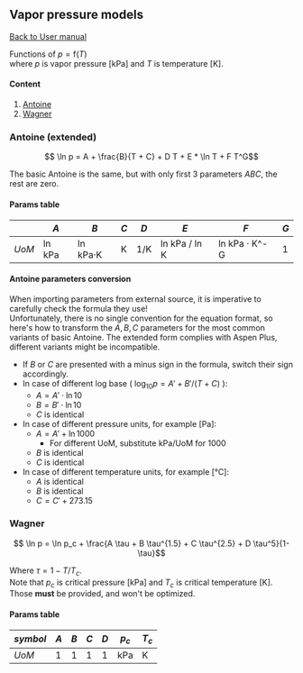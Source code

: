 ## Vapor pressure models

[Back to User manual](manual.md)

Functions of $p=\mathrm{f}(T)$  
where $p$ is vapor pressure [kPa] and $T$ is temperature [K].

#### Content
1. [Antoine](#antoine-extended)
2. [Wagner](#wagner)

### Antoine (extended)

```math
    \ln p = A + \frac{B}{T + C} + D T + E * \ln T + F T^G
```

The basic Antoine is the same, but with only first 3 parameters $A B C$, the rest are zero.

#### Params table

|       | $A$    | $B$      | $C$ | $D$ | $E$           | $F$           | $G$ |
|-------|--------|----------|-----|-----|---------------|---------------|-----|
| _UoM_ | ln kPa | ln kPa·K | K   | 1/K | ln kPa / ln K | ln kPa · K^-G | 1   |

#### Antoine parameters conversion

When importing parameters from external source, it is imperative to carefully check the formula they use!  
Unfortunately, there is no single convention for the equation format, so here's how to transform the $A,B,C$ parameters for the most common variants of basic Antoine.
The extended form complies with Aspen Plus, different variants might be incompatible.

- If $B$ or $C$ are presented with a minus sign in the formula, switch their sign accordingly.
- In case of different log base ( $\log_{10} p = A' + B'/(T + C)$ ):
  - $A = A' \cdot \ln 10$
  - $B = B' \cdot \ln 10$
  - $C$ is identical
- In case of different pressure units, for example [Pa]:
  - $A = A' + \ln 1000$
    - For different UoM, substitute $\mathrm{kPa}/\mathrm{UoM}$ for 1000
  - $B$ is identical
  - $C$ is identical
- In case of different temperature units, for example [°C]:
  - $A$ is identical
  - $B$ is identical
  - $C = C' + 273.15$ 


### Wagner

```math
    \ln p = \ln p_c + \frac{A \tau + B \tau^{1.5} + C \tau^{2.5} + D \tau^5}{1-\tau}
```

Where $\tau = 1 - T/T_c$.  
Note that $p_c$ is critical pressure [kPa] and $T_c$ is critical temperature [K].  
Those **must** be provided, and won't be optimized.

#### Params table

| _symbol_ | $A$ | $B$ | $C$ | $D$ | $p_c$ | $T_c$ |
|----------|-----|-----|-----|-----|-------|-------|
| _UoM_    | 1   | 1   | 1   | 1   | kPa   | K     |
